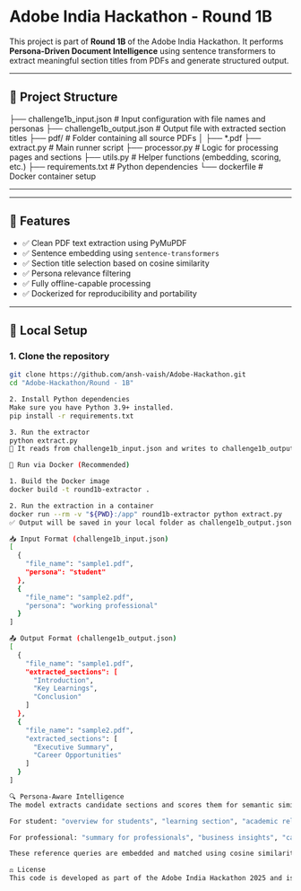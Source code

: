 # Adobe India Hackathon - Round 1B

This project is part of **Round 1B** of the Adobe India Hackathon. It performs **Persona-Driven Document Intelligence** using sentence transformers to extract meaningful section titles from PDFs and generate structured output.

---

## 🧩 Project Structure
├── challenge1b_input.json # Input configuration with file names and personas
├── challenge1b_output.json # Output file with extracted section titles
├── pdf/ # Folder containing all source PDFs
│ ├── *.pdf
├── extract.py # Main runner script
├── processor.py # Logic for processing pages and sections
├── utils.py # Helper functions (embedding, scoring, etc.)
├── requirements.txt # Python dependencies
└── dockerfile # Docker container setup

---


---

## 🚀 Features

- ✅ Clean PDF text extraction using PyMuPDF
- ✅ Sentence embedding using `sentence-transformers`
- ✅ Section title selection based on cosine similarity
- ✅ Persona relevance filtering
- ✅ Fully offline-capable processing
- ✅ Dockerized for reproducibility and portability

---

## 🔧 Local Setup

### 1. Clone the repository

```bash
git clone https://github.com/ansh-vaish/Adobe-Hackathon.git
cd "Adobe-Hackathon/Round - 1B"

2. Install Python dependencies
Make sure you have Python 3.9+ installed.
pip install -r requirements.txt

3. Run the extractor
python extract.py
🔁 It reads from challenge1b_input.json and writes to challenge1b_output.json.

🐳 Run via Docker (Recommended)

1. Build the Docker image
docker build -t round1b-extractor .

2. Run the extraction in a container
docker run --rm -v "${PWD}:/app" round1b-extractor python extract.py
✅ Output will be saved in your local folder as challenge1b_output.json.

📥 Input Format (challenge1b_input.json)
[
  {
    "file_name": "sample1.pdf",
    "persona": "student"
  },
  {
    "file_name": "sample2.pdf",
    "persona": "working professional"
  }
]

📤 Output Format (challenge1b_output.json)
[
  {
    "file_name": "sample1.pdf",
    "extracted_sections": [
      "Introduction",
      "Key Learnings",
      "Conclusion"
    ]
  },
  {
    "file_name": "sample2.pdf",
    "extracted_sections": [
      "Executive Summary",
      "Career Opportunities"
    ]
  }
]

🔍 Persona-Aware Intelligence
The model extracts candidate sections and scores them for semantic similarity to persona-specific queries like:

For student: "overview for students", "learning section", "academic relevance"

For professional: "summary for professionals", "business insights", "career impact"

These reference queries are embedded and matched using cosine similarity with section candidates.

⚖️ License
This code is developed as part of the Adobe India Hackathon 2025 and is intended for submission/review only. Please do not reuse or distribute without permission.

